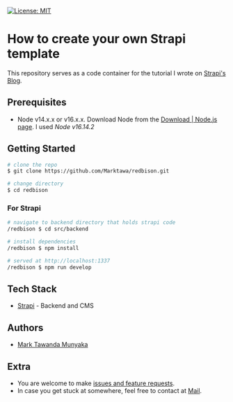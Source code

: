[![License: MIT](https://img.shields.io/badge/License-MIT-yellow.svg)](https://opensource.org/licenses/MIT)

# How to create your own Strapi template

This repository serves as a code container for the tutorial I wrote on [Strapi's Blog](https://strapi.io/blog/).

## Prerequisites

- Node v14.x.x or v16.x.x. Download Node from the [Download | Node.js page](https://nodejs.org/en/download/). I used *Node v16.14.2*

## Getting Started

```bash
# clone the repo
$ git clone https://github.com/Marktawa/redbison.git

# change directory
$ cd redbison
```

### For Strapi

```bash
# navigate to backend directory that holds strapi code
/redbison $ cd src/backend

# install dependencies
/redbison $ npm install

# served at http://localhost:1337
/redbison $ npm run develop
```

## Tech Stack

* [Strapi](https://strapi.io/) - Backend and CMS

## Authors

- [Mark Tawanda Munyaka](https://github.com/Marktawa)

## Extra

- You are welcome to make [issues and feature requests](https://github.com/Marktawa/redbison/issues).
- In case you get stuck at somewhere, feel free to contact at [Mail](mailto:marktmunyaka@gmail.com).
